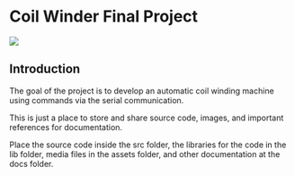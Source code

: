 # Coil Winder Final Project

<img src="assets/Images/Coil Winder Preliminary Assembly.jpg"/>

## Introduction
The goal of the project is to develop an automatic coil winding machine using commands via the serial communication.

This is just a place to store and share source code, images, and important references for documentation.

Place the source code inside the src folder, the libraries for the code in the lib folder, media files in the assets folder, and other documentation at the docs folder.